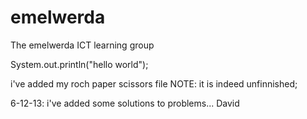 emelwerda
=========

The emelwerda ICT learning group

System.out.println("hello world");



i've added my roch paper scissors file
NOTE: it is indeed unfinnished;

6-12-13: i've added some solutions to problems...
David
